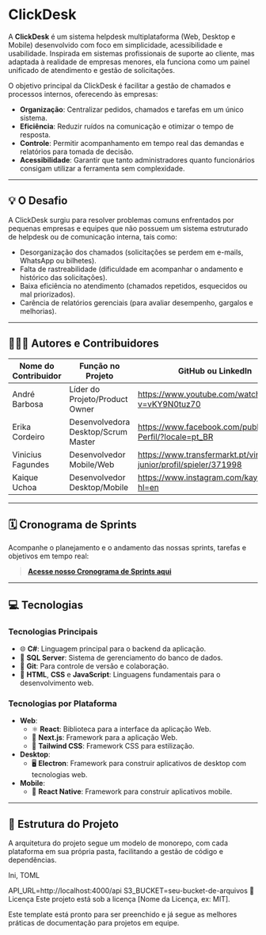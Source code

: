   # ClickDesk

A **ClickDesk** é um sistema helpdesk multiplataforma (Web, Desktop e Mobile) desenvolvido com foco em simplicidade, acessibilidade e usabilidade. Inspirada em sistemas profissionais de suporte ao cliente, mas adaptada à realidade de empresas menores, ela funciona como um painel unificado de atendimento e gestão de solicitações.

O objetivo principal da ClickDesk é facilitar a gestão de chamados e processos internos, oferecendo às empresas:

- **Organização**: Centralizar pedidos, chamados e tarefas em um único sistema.
- **Eficiência**: Reduzir ruídos na comunicação e otimizar o tempo de resposta.
- **Controle**: Permitir acompanhamento em tempo real das demandas e relatórios para tomada de decisão.
- **Acessibilidade**: Garantir que tanto administradores quanto funcionários consigam utilizar a ferramenta sem complexidade.

---

## 💡 O Desafio

A ClickDesk surgiu para resolver problemas comuns enfrentados por pequenas empresas e equipes que não possuem um sistema estruturado de helpdesk ou de comunicação interna, tais como:

- Desorganização dos chamados (solicitações se perdem em e-mails, WhatsApp ou bilhetes).
- Falta de rastreabilidade (dificuldade em acompanhar o andamento e histórico das solicitações).
- Baixa eficiência no atendimento (chamados repetidos, esquecidos ou mal priorizados).
- Carência de relatórios gerenciais (para avaliar desempenho, gargalos e melhorias).

---

## 🧑‍🤝‍🧑 Autores e Contribuidores

| Nome do Contribuidor | Função no Projeto | GitHub ou LinkedIn |
|----------------------|-------------------|--------------------|
| André Barbosa | Líder do Projeto/Product Owner | https://www.youtube.com/watch?v=vKY9N0tuz70 |
| Erika Cordeiro | Desenvolvedora Desktop/Scrum Master | https://www.facebook.com/public/Erica-Perfil/?locale=pt_BR |
| Vinicius Fagundes | Desenvolvedor Mobile/Web | https://www.transfermarkt.pt/vinicius-junior/profil/spieler/371998 |
| Kaique Uchoa | Desenvolvedor Desktop/Mobile | https://www.instagram.com/kaykysc10/?hl=en |

---

## 🗓️ Cronograma de Sprints

Acompanhe o planejamento e o andamento das nossas sprints, tarefas e objetivos em tempo real:
> **[Acesse nosso Cronograma de Sprints aqui](https://www.notion.com/pt/help/guides/sprints-simplified-notions-sprint-tracking-system)**

---

## 💻 Tecnologias

### Tecnologias Principais
- 🌐 **C#**: Linguagem principal para o backend da aplicação.
- 💾 **SQL Server**: Sistema de gerenciamento do banco de dados.
- 🌳 **Git**: Para controle de versão e colaboração.
- 📝 **HTML**, **CSS** e **JavaScript**: Linguagens fundamentais para o desenvolvimento web.

### Tecnologias por Plataforma
- **Web**:
  - ⚛️ **React**: Biblioteca para a interface da aplicação Web.
  - 🚀 **Next.js**: Framework para a aplicação Web.
  - 💅 **Tailwind CSS**: Framework CSS para estilização.
- **Desktop**:
  - 🖥️ **Electron**: Framework para construir aplicativos de desktop com tecnologias web.
- **Mobile**:
  - 📱 **React Native**: Framework para construir aplicativos mobile.

---

## 📁 Estrutura do Projeto

A arquitetura do projeto segue um modelo de monorepo, com cada plataforma em sua própria pasta, facilitando a gestão de código e dependências.

Ini, TOML

API_URL=http://localhost:4000/api
S3_BUCKET=seu-bucket-de-arquivos
📄 Licença
Este projeto está sob a licença [Nome da Licença, ex: MIT].


Este template está pronto para ser preenchido e já segue as melhores práticas de documentação para projetos em equipe.
